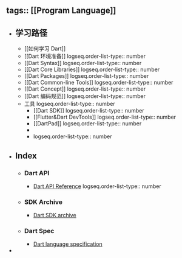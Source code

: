 tags:: [[Program Language]]
---

- ## 学习路径
	- [[如何学习 Dart]]
	- [[Dart 环境准备]]
	  logseq.order-list-type:: number
	- [[Dart Syntax]]
	  logseq.order-list-type:: number
	- [[Dart Core Libraries]]
	  logseq.order-list-type:: number
	- [[Dart Packages]]
	  logseq.order-list-type:: number
	- [[Dart Common-line Tools]]
	  logseq.order-list-type:: number
	- [[Dart Concept]]
	  logseq.order-list-type:: number
	- [[Dart 编码规范]]
	  logseq.order-list-type:: number
	- 工具
	  logseq.order-list-type:: number
		- [[Dart SDK]]
		  logseq.order-list-type:: number
		- [[Flutter&Dart DevTools]]
		  logseq.order-list-type:: number
		- [[DartPad]]
		  logseq.order-list-type:: number
		-
		- logseq.order-list-type:: number
- ## Index
	- ### Dart API
		- [Dart API Reference](https://api.dart.dev/)
		  logseq.order-list-type:: number
	- ### SDK Archive
		- [Dart SDK archive](https://dart.dev/get-dart/archive)
	- ### Dart Spec
		- [Dart language specification](https://dart.dev/resources/language/spec)
-